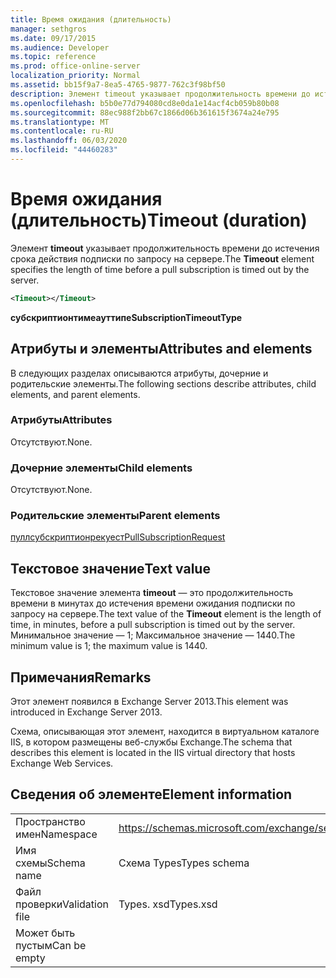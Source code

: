 ```yaml
---
title: Время ожидания (длительность)
manager: sethgros
ms.date: 09/17/2015
ms.audience: Developer
ms.topic: reference
ms.prod: office-online-server
localization_priority: Normal
ms.assetid: bb15f9a7-8ea5-4765-9877-762c3f98bf50
description: Элемент timeout указывает продолжительность времени до истечения срока действия подписки по запросу на сервере.
ms.openlocfilehash: b5b0e77d794080cd8e0da1e14acf4cb059b80b08
ms.sourcegitcommit: 88ec988f2bb67c1866d06b361615f3674a24e795
ms.translationtype: MT
ms.contentlocale: ru-RU
ms.lasthandoff: 06/03/2020
ms.locfileid: "44460283"
---
```

# <a name="timeout-duration"></a><span data-ttu-id="14689-103">Время ожидания (длительность)</span><span class="sxs-lookup"><span data-stu-id="14689-103">Timeout (duration)</span></span>

<span data-ttu-id="14689-104">Элемент **timeout** указывает продолжительность времени до истечения срока действия подписки по запросу на сервере.</span><span class="sxs-lookup"><span data-stu-id="14689-104">The **Timeout** element specifies the length of time before a pull subscription is timed out by the server.</span></span> 
  
```XML
<Timeout></Timeout>
```

 <span data-ttu-id="14689-105">**субскриптионтимеауттипе**</span><span class="sxs-lookup"><span data-stu-id="14689-105">**SubscriptionTimeoutType**</span></span>
## <a name="attributes-and-elements"></a><span data-ttu-id="14689-106">Атрибуты и элементы</span><span class="sxs-lookup"><span data-stu-id="14689-106">Attributes and elements</span></span>

<span data-ttu-id="14689-107">В следующих разделах описываются атрибуты, дочерние и родительские элементы.</span><span class="sxs-lookup"><span data-stu-id="14689-107">The following sections describe attributes, child elements, and parent elements.</span></span>
  
### <a name="attributes"></a><span data-ttu-id="14689-108">Атрибуты</span><span class="sxs-lookup"><span data-stu-id="14689-108">Attributes</span></span>

<span data-ttu-id="14689-109">Отсутствуют.</span><span class="sxs-lookup"><span data-stu-id="14689-109">None.</span></span>
  
### <a name="child-elements"></a><span data-ttu-id="14689-110">Дочерние элементы</span><span class="sxs-lookup"><span data-stu-id="14689-110">Child elements</span></span>

<span data-ttu-id="14689-111">Отсутствуют.</span><span class="sxs-lookup"><span data-stu-id="14689-111">None.</span></span>
  
### <a name="parent-elements"></a><span data-ttu-id="14689-112">Родительские элементы</span><span class="sxs-lookup"><span data-stu-id="14689-112">Parent elements</span></span>

[<span data-ttu-id="14689-113">пуллсубскриптионрекуест</span><span class="sxs-lookup"><span data-stu-id="14689-113">PullSubscriptionRequest</span></span>](pullsubscriptionrequest.md)
  
## <a name="text-value"></a><span data-ttu-id="14689-114">Текстовое значение</span><span class="sxs-lookup"><span data-stu-id="14689-114">Text value</span></span>

<span data-ttu-id="14689-115">Текстовое значение элемента **timeout** — это продолжительность времени в минутах до истечения времени ожидания подписки по запросу на сервере.</span><span class="sxs-lookup"><span data-stu-id="14689-115">The text value of the **Timeout** element is the length of time, in minutes, before a pull subscription is timed out by the server.</span></span> <span data-ttu-id="14689-116">Минимальное значение — 1; Максимальное значение — 1440.</span><span class="sxs-lookup"><span data-stu-id="14689-116">The minimum value is 1; the maximum value is 1440.</span></span> 
  
## <a name="remarks"></a><span data-ttu-id="14689-117">Примечания</span><span class="sxs-lookup"><span data-stu-id="14689-117">Remarks</span></span>

<span data-ttu-id="14689-118">Этот элемент появился в Exchange Server 2013.</span><span class="sxs-lookup"><span data-stu-id="14689-118">This element was introduced in Exchange Server 2013.</span></span>
  
<span data-ttu-id="14689-119">Схема, описывающая этот элемент, находится в виртуальном каталоге IIS, в котором размещены веб-службы Exchange.</span><span class="sxs-lookup"><span data-stu-id="14689-119">The schema that describes this element is located in the IIS virtual directory that hosts Exchange Web Services.</span></span>
  
## <a name="element-information"></a><span data-ttu-id="14689-120">Сведения об элементе</span><span class="sxs-lookup"><span data-stu-id="14689-120">Element information</span></span>

|||
|:-----|:-----|
|<span data-ttu-id="14689-121">Пространство имен</span><span class="sxs-lookup"><span data-stu-id="14689-121">Namespace</span></span>  <br/> |https://schemas.microsoft.com/exchange/services/2006/types  <br/> |
|<span data-ttu-id="14689-122">Имя схемы</span><span class="sxs-lookup"><span data-stu-id="14689-122">Schema name</span></span>  <br/> |<span data-ttu-id="14689-123">Схема Types</span><span class="sxs-lookup"><span data-stu-id="14689-123">Types schema</span></span>  <br/> |
|<span data-ttu-id="14689-124">Файл проверки</span><span class="sxs-lookup"><span data-stu-id="14689-124">Validation file</span></span>  <br/> |<span data-ttu-id="14689-125">Types. xsd</span><span class="sxs-lookup"><span data-stu-id="14689-125">Types.xsd</span></span>  <br/> |
|<span data-ttu-id="14689-126">Может быть пустым</span><span class="sxs-lookup"><span data-stu-id="14689-126">Can be empty</span></span>  <br/> ||
   

